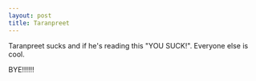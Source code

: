 ```yaml
---
layout: post
title: Taranpreet
---
```


Taranpreet sucks and if he's reading this "YOU SUCK!". Everyone else is cool.

BYE!!!!!!
